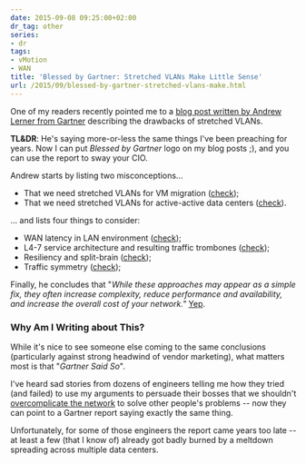 ```yaml
---
date: 2015-09-08 09:25:00+02:00
dr_tag: other
series:
- dr
tags:
- vMotion
- WAN
title: 'Blessed by Gartner: Stretched VLANs Make Little Sense'
url: /2015/09/blessed-by-gartner-stretched-vlans-make.html
---
```

One of my readers recently pointed me to a [blog post written by Andrew Lerner from Gartner](http://blogs.gartner.com/andrew-lerner/2015/04/23/stretchdontbreak/) describing the drawbacks of stretched VLANs.

**TL&DR**: He's saying more-or-less the same things I've been preaching for years. Now I can put *Blessed by Gartner* logo on my blog posts ;), and you can use the report to sway your CIO.
<!--more-->
Andrew starts by listing two misconceptions...

-   That we need stretched VLANs for VM migration ([check](/2013/01/long-distance-vmotion-stretched-ha.html));
-   That we need stretched VLANs for active-active data centers ([check](/2012/01/ip-renumbering-in-disaster-avoidance.html)).

... and lists four things to consider:

-   WAN latency in LAN environment ([check](/2015/01/latency-killer-of-spread-out.html));
-   L4-7 service architecture and resulting traffic trombones ([check](/2010/09/long-distance-vmotion-and-traffic.html));
-   Resiliency and split-brain ([check](/2011/06/stretched-clusters-almost-as-good-as.html));
-   Traffic symmetry ([check](/2014/10/vxlan-and-otv-saga-continues.html));

Finally, he concludes that "*While these approaches may appear as a simple fix, they often increase complexity, reduce performance and availability, and increase the overall cost of your network."* [Yep](/2013/09/sooner-or-later-someone-will-pay-for.html).

### Why Am I Writing about This?

While it's nice to see someone else coming to the same conclusions (particularly against strong headwind of vendor marketing), what matters most is that "*Gartner Said So*".

I've heard sad stories from dozens of engineers telling me how they tried (and failed) to use my arguments to persuade their bosses that we shouldn't [overcomplicate the network](/2013/04/this-is-what-makes-networking-so-complex.html) to solve other people's problems -- now they can point to a Gartner report saying exactly the same thing.

Unfortunately, for some of those engineers the report came years too late -- at least a few (that I know of) already got badly burned by a meltdown spreading across multiple data centers.

